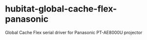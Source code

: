 # hubitat-global-cache-flex-panasonic
Global Cache Flex serial driver for Panasonic PT-AE8000U projector
